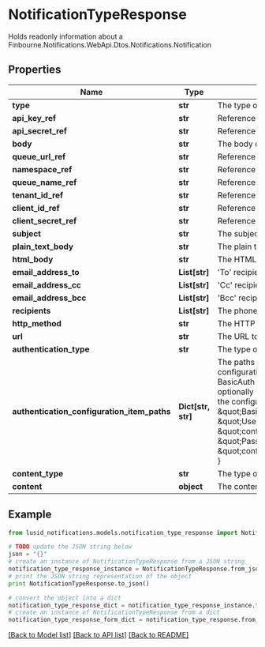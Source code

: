 # NotificationTypeResponse

Holds readonly information about a Finbourne.Notifications.WebApi.Dtos.Notifications.Notification

## Properties
Name | Type | Description | Notes
------------ | ------------- | ------------- | -------------
**type** | **str** | The type of delivery mechanism for this notification | [optional] 
**api_key_ref** | **str** | Reference to API key from Configuration Store | [optional] 
**api_secret_ref** | **str** | Reference to API secret from Configuration Store | [optional] 
**body** | **str** | The body of the SMS | [optional] 
**queue_url_ref** | **str** | Reference to queue url from Configuration Store | [optional] 
**namespace_ref** | **str** | Reference to namespace from Configuration Store | [optional] 
**queue_name_ref** | **str** | Reference to queue name from Configuration Store | [optional] 
**tenant_id_ref** | **str** | Reference to tenant id  from Configuration Store | [optional] 
**client_id_ref** | **str** | Reference to client id from Configuration Store | [optional] 
**client_secret_ref** | **str** | Reference to client secret from Configuration Store | [optional] 
**subject** | **str** | The subject of the email | [optional] 
**plain_text_body** | **str** | The plain text body of the email | [optional] 
**html_body** | **str** | The HTML body of the email (if any) | [optional] 
**email_address_to** | **List[str]** | &#39;To&#39; recipients of the email | [optional] 
**email_address_cc** | **List[str]** | &#39;Cc&#39; recipients of the email | [optional] 
**email_address_bcc** | **List[str]** | &#39;Bcc&#39; recipients of the email | [optional] 
**recipients** | **List[str]** | The phone numbers to which the SMS will be sent to (E.164 format) | [optional] 
**http_method** | **str** | The HTTP method such as GET, POST, etc. to use on the request | [optional] 
**url** | **str** | The URL to send the request to | [optional] 
**authentication_type** | **str** | The type of authentication to use on the request | [optional] 
**authentication_configuration_item_paths** | **Dict[str, str]** | The paths of the Configuration Store configuration items that contain the authentication configuration. Each  authentication type requires different keys:  - Lusid - None required  - BasicAuth - Requires &#39;Username&#39; and &#39;Password&#39;  - BearerToken - Requires &#39;BearerToken&#39; and optionally &#39;BearerScheme&#39;                e.g. the following would be valid assuming that the config is present in the configuration store at the  specified paths:                    \&quot;authenticationType\&quot;: \&quot;BasicAuth\&quot;,      \&quot;authenticationConfigurationItemPaths\&quot;: {          \&quot;Username\&quot;: \&quot;config://personal/myUserId/WebhookConfigurations/ExampleService/AdminUser\&quot;,          \&quot;Password\&quot;: \&quot;config://personal/myUserId/WebhookConfigurations/ExampleService/AdminPassword\&quot;      } | [optional] 
**content_type** | **str** | The type of the content e.g. Json | [optional] 
**content** | **object** | The content of the request | [optional] 

## Example

```python
from lusid_notifications.models.notification_type_response import NotificationTypeResponse

# TODO update the JSON string below
json = "{}"
# create an instance of NotificationTypeResponse from a JSON string
notification_type_response_instance = NotificationTypeResponse.from_json(json)
# print the JSON string representation of the object
print NotificationTypeResponse.to_json()

# convert the object into a dict
notification_type_response_dict = notification_type_response_instance.to_dict()
# create an instance of NotificationTypeResponse from a dict
notification_type_response_form_dict = notification_type_response.from_dict(notification_type_response_dict)
```
[[Back to Model list]](../README.md#documentation-for-models) [[Back to API list]](../README.md#documentation-for-api-endpoints) [[Back to README]](../README.md)


